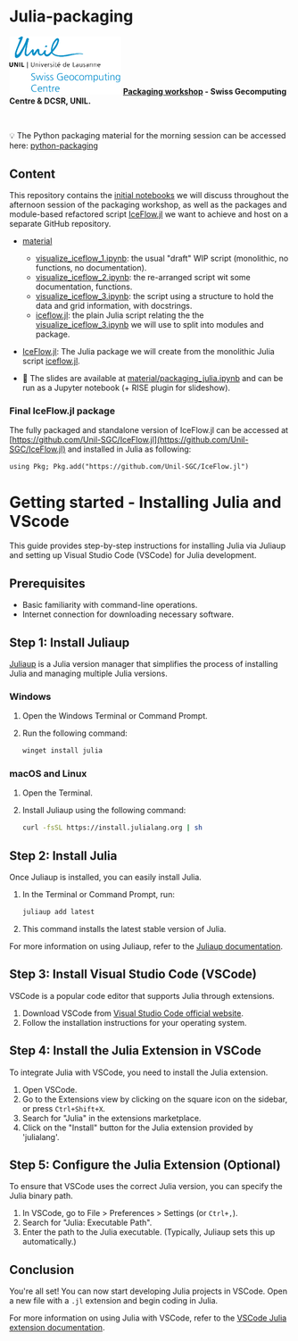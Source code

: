 # Julia-packaging

<img src="material/assets/SGC_unilogo_bleu_300dpi.png" alt="ParallelStencil.jl" width="200">  **[Packaging workshop](https://unil-sgc.github.io/events/pkg-workshop/) - Swiss Gecomputing Centre & DCSR, UNIL.**

<br>

:bulb: The Python packaging material for the morning session can be accessed here: [python-packaging](https://github.com/MargotSirdey/python-packaging)

## Content

This repository contains the [initial notebooks](material/) we will discuss throughout the afternoon session of the packaging workshop, as well as the packages and module-based refactored script [IceFlow.jl](IceFlow.jl/) we want to achieve and host on a separate GitHub repository.
- [material](material/)
    - [visualize_iceflow_1.ipynb](material/visualize_iceflow_1.ipynb): the usual "draft" WIP script (monolithic, no functions, no documentation).
    - [visualize_iceflow_2.ipynb](material/visualize_iceflow_2.ipynb): the re-arranged script wit some documentation, functions.
    - [visualize_iceflow_3.ipynb](material/visualize_iceflow_3.ipynb): the script using a structure to hold the data and grid information, with docstrings.
    - [iceflow.jl](material/iceflow.jl): the plain Julia script relating the the [visualize_iceflow_3.ipynb](material/visualize_iceflow_3.ipynb) we will use to split into modules and package.

- [IceFlow.jl](IceFlow.jl/): The Julia package we will create from the monolithic Julia script [iceflow.jl](material/iceflow.jl).

- :book: The slides are available at [material/packaging_julia.ipynb](material/packaging_julia.ipynb) and can be run as a Jupyter notebook (+ RISE plugin for slideshow).

### Final IceFlow.jl package

The fully packaged and standalone version of IceFlow.jl can be accessed at [https://github.com/Unil-SGC/IceFlow.jl](https://github.com/Unil-SGC/IceFlow.jl) and installed in Julia as following:
```julia-repl
using Pkg; Pkg.add("https://github.com/Unil-SGC/IceFlow.jl")
```

# Getting started - Installing Julia and VScode

This guide provides step-by-step instructions for installing Julia via Juliaup and setting up Visual Studio Code (VSCode) for Julia development.

## Prerequisites

- Basic familiarity with command-line operations.
- Internet connection for downloading necessary software.

## Step 1: Install Juliaup

[Juliaup](https://github.com/JuliaLang/juliaup) is a Julia version manager that simplifies the process of installing Julia and managing multiple Julia versions.

### Windows

1. Open the Windows Terminal or Command Prompt.
2. Run the following command:

   ```bash
   winget install julia
   ```

### macOS and Linux

1. Open the Terminal.
2. Install Juliaup using the following command:

   ```bash
   curl -fsSL https://install.julialang.org | sh
   ```

## Step 2: Install Julia

Once Juliaup is installed, you can easily install Julia.

1. In the Terminal or Command Prompt, run:

   ```bash
   juliaup add latest
   ```

2. This command installs the latest stable version of Julia.

For more information on using Juliaup, refer to the [Juliaup documentation](https://github.com/JuliaLang/juliaup).

## Step 3: Install Visual Studio Code (VSCode)

VSCode is a popular code editor that supports Julia through extensions.

1. Download VSCode from [Visual Studio Code official website](https://code.visualstudio.com/).
2. Follow the installation instructions for your operating system.

## Step 4: Install the Julia Extension in VSCode

To integrate Julia with VSCode, you need to install the Julia extension.

1. Open VSCode.
2. Go to the Extensions view by clicking on the square icon on the sidebar, or press `Ctrl+Shift+X`.
3. Search for "Julia" in the extensions marketplace.
4. Click on the "Install" button for the Julia extension provided by 'julialang'.

## Step 5: Configure the Julia Extension (Optional)

To ensure that VSCode uses the correct Julia version, you can specify the Julia binary path.

1. In VSCode, go to File > Preferences > Settings (or `Ctrl+,`).
2. Search for "Julia: Executable Path".
3. Enter the path to the Julia executable. (Typically, Juliaup sets this up automatically.)

## Conclusion

You're all set! You can now start developing Julia projects in VSCode. Open a new file with a `.jl` extension and begin coding in Julia.

For more information on using Julia with VSCode, refer to the [VSCode Julia extension documentation](https://www.julia-vscode.org/docs/stable/).
